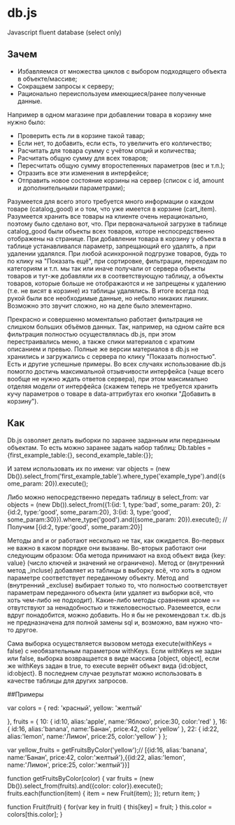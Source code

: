# db.js
Javascript fluent database (select only)

## Зачем
* Избавляемся от множества циклов с выбором подходящего объекта в объекте/массиве;
* Сокращаем запросы к серверу;
* Рационально переиспользуем имеющиеся/ранее полученные данные.

Например в одном магазине при добавлении товара в корзину мне нужно было:
*  Проверить есть ли в корзине такой тавар;
*  Если нет, то добавить, если есть, то увеличить его колличество;
*  Расчитать для товара сумму с учётом опций и количества;
*  Расчитать общую сумму для всех товаров;
*  Пересчитать общую сумму второстепенных параметров (вес и т.п.);
*  Отразить все эти изменения в интерфейсе;
*  Отправить новое состояние корзины на сервер (список с id, amount и дополнительными параметрами);

Разумеется для всего этого требуется много информации о каждом товаре (catalog_good) и о том, что уже имеется в корзине (cart_item). Разумеется хранить все товары на клиенте очень нерационально, поэтому было сделано вот, что. При первоначальной загрузке в таблице catalog_good были объекты всех товаров, которе неспосредственно отображены на странице. При добавлении товара в корзину у объекта в таблице устанавливался параметр, запрещающий его удалять, а при удалении удалялся. При любой асинхронной подгрузке товаров, будь то по клику на "Показать ещё", при сортировке, фильтрации, переходам по категориям и т.п. мы так или иначе получали от сервера объекты товаров и тут-же добавляли их в соответствующую таблицу, а объекты товаров, которые больше не отображаются и не запрещены к удалению (т.е. не висят в корзине) из таблицы удалялись. В итоге всегда под рукой были все необходимые данные, но небыло никаких лишних. Возможно это звучит сложно, но на деле было элементарно.

Прекрасно и совершенно моментально работает фильтрация не слишком больших объёмов данных. Так, например, на одном сайте вся фильтрация полностью осуществлялась db.js, при этом перестраивались меню, а также спики материалов с кратким описанием и превью. Полные же версии материалов в db.js не хранились и загружались с сервера по клику "Показать полностью". 
Есть и другие успешные примеры. Во всех случаях использование db.js помогло достичь максимальной отзывчивости интерфейса (чаще всего вообще не нужно ждать ответов сервера), при этом максимально отделяя модели от интерфейса (скажем теперь не требуется хранить кучу параметров о товаре в data-аттрибутах его кнопки "Добавить в корзину"). 


## Как

Db.js озволяет делать выборки по заранее заданным или переданным объектам. То есть можно заранее задать набор таблиц: 
Db.tables = {first_example_table:{}, second_example_table:{}};

И затем использовать их по имени:
var objects = (new Db()).select_from('first_example_table').where_type('example_type').and({some_param: 20}).execute();

Либо можно непосредственно передать таблицу в select_from:
var objects = (new Db()).select_from({1:{id: 1, type:'bad', some_param: 20}, 2:{id:2, type:'good', some_param:20}, 3:{id: 3, type:'good', some_param:30}}).where_type('good').and({some_param: 20}).execute(); //Получим [{id:2, type:'good', some_param:20}]

Методы and и or работают несколько не так, как ожидается. Во-первых не важно в каком порядке они вызваны. Во-вторых работают они следующим образом:
Оба метода принимают на вход объект вида {key: value} (число ключей и значений не ограничено). Метод or (внутренний метод _incluse) добавляет из таблицы в выборку всё, что хоть в одном параметре соответствует переданному объекту. Метод and (внутренний _excluse) выбирает только то, что полностью соответствует параметрам переданного объекта (или удаляет из выборки всё, что хоть чем-либо не подходит). 
Какие-либо методы сравнения кроме == отвутствуют за ненадобностью и тяжеловесностью. Раземеется, если вдруг понадобится, можно добавить. Но я бы не рекомендовал т.к. db.js не предназначена для полной замены sql и, возможно, вам нужно что-то другое.

Сама выборка осуществляется вызовом метода execute(withKeys = false) с необязательным параметром withKeys. Если withKeys не задан или false, выборка возвращается в виде массива [object, object], если же withKeys задан в true, то execute вернёт объект вида {id:object, id:object}.
В последнем случае результат можно использовать в качестве таблицы для других запросов.

##Примеры

var colors = {
  red: 'красный',
  yellow: 'желтый'
  
}, fruits = {
  10: {
    id:10,
    alias:'apple',
    name:'Яблоко',
    price:30,
    color:'red'
  },
  16: {
    id:16,
    alias:'banana',
    name:'Банан',
    price:42,
    color:'yellow'
  },
  22: {
    id:22,
    alias:'lemon',
    name:'Лимон',
    price:25,
    color:'yellow'
  }
};

var yellow_fruits = getFruitsByColor('yellow');// [{id:16, alias:'banana', name:'Банан', price:42, color:'желтый'},{{id:22, alias:'lemon', name:'Лимон', price:25, color:'желтый'}}]

function getFruitsByColor(color) {
  var fruits = (new Db()).select_from(fruits).and({color: color}).execute();
  fruits.each(function(item) {
    item = new Fruit(item);
  });
  return item;
}

function Fruit(fruit) {
  for(var key in fruit) {
    this[key] = fruit;
  }
  this.color = colors[this.color];
}



